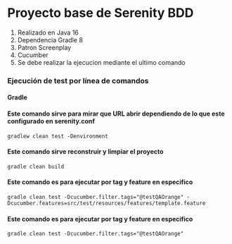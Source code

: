 # Proyecto base de Serenity BDD

1. Realizado en Java 16
2. Dependencia Gradle 8
3. Patron Screenplay
4. Cucumber
5. Se debe realizar la ejecucion mediante el ultimo comando

### Ejecución de test por línea de comandos

#### Gradle

#### Este comando sirve para mirar que URL abrir dependiendo de lo que este configurado en serenity.conf
```
gradlew clean test -Denvironment
```
#### Este comando sirve reconstruir y limpiar el proyecto

```
gradle clean build
```
#### Este comando es para ejecutar por tag y feature en especifico
```
gradle clean test -Dcucumber.filter.tags="@testQAOrange" -Dcucumber.features=src/test/resources/features/template.feature
```
#### Este comando es para ejecutar por tag y feature en especifico
```
gradle clean test -Dcucumber.filter.tags="@testQAOrange"
```

